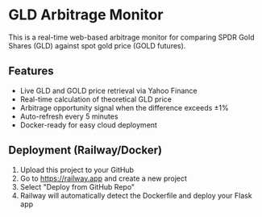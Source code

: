 
# GLD Arbitrage Monitor

This is a real-time web-based arbitrage monitor for comparing SPDR Gold Shares (GLD) against spot gold price (GOLD futures).

## Features

- Live GLD and GOLD price retrieval via Yahoo Finance
- Real-time calculation of theoretical GLD price
- Arbitrage opportunity signal when the difference exceeds ±1%
- Auto-refresh every 5 minutes
- Docker-ready for easy cloud deployment

## Deployment (Railway/Docker)

1. Upload this project to your GitHub
2. Go to https://railway.app and create a new project
3. Select "Deploy from GitHub Repo"
4. Railway will automatically detect the Dockerfile and deploy your Flask app
